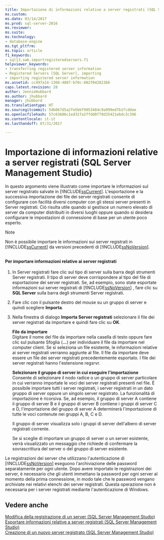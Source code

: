 ```yaml
---
title: Importazione di informazioni relative a server registrati (SQL Server Management Studio) | Microsoft Docs
ms.custom: 
ms.date: 03/14/2017
ms.prod: sql-server-2016
ms.reviewer: 
ms.suite: 
ms.technology:
- database-engine
ms.tgt_pltfrm: 
ms.topic: article
f1_keywords:
- sql13.swb.importregisteredservers.f1
helpviewer_keywords:
- transferring registered server information
- Registered Servers [SQL Server], importing
- importing registered server information
ms.assetid: cc497a14-1360-4887-b70c-002f042823b6
caps.latest.revision: 28
author: JennieHubbard
ms.author: jhubbard
manager: jhubbard
ms.translationtype: HT
ms.sourcegitcommit: 5db067d5a2fe5bbf9953484c9a999ed7b1fcddae
ms.openlocfilehash: 57c63686c1ed32fa2ffdd0f79d35421ebdc3c396
ms.contentlocale: it-it
ms.lasthandoff: 07/31/2017

---
```

# <a name="import-registered-server-information-sql-server-management-studio"></a>Importazione di informazioni relative a server registrati (SQL Server Management Studio)
  In questo argomento viene illustrato come importare le informazioni sul server registrato salvate in [!INCLUDE[ssCurrent](../../includes/sscurrent-md.md)]. L'esportazione e la successiva importazione dei file dei server registrati consente di configurare con facilità diversi computer con gli stessi server presenti in Server registrati. Ciò risulta utile quando si gestisce un numero elevato di server da computer distribuiti in diversi luoghi oppure quando si desidera configurare le impostazioni di connessione di base per un utente poco esperto.  
  
> [!NOTE]  
>  Non è possibile importare le informazioni sui server registrati in [!INCLUDE[ssCurrent](../../includes/sscurrent-md.md)] da versioni precedenti di [!INCLUDE[ssNoVersion](../../includes/ssnoversion-md.md)].  
  
##  <a name="SSMSProcedure"></a>  
  
#### <a name="to-import-registered-server-information"></a>Per importare informazioni relative ai server registrati  
  
1.  In Server registrati fare clic sul tipo di server sulla barra degli strumenti Server registrati. Il tipo di server deve corrispondere al tipo del file di esportazione dei server registrati. Se, ad esempio, sono state esportate informazioni sui server registrati di [!INCLUDE[ssNoVersion](../../includes/ssnoversion-md.md)] , fare clic su **SQL Server** sulla barra degli strumenti Server registrati.  
  
2.  Fare clic con il pulsante destro del mouse su un gruppo di server e quindi scegliere **Importa**.  
  
3.  Nella finestra di dialogo **Importa Server registrati** selezionare il file dei server registrati da importare e quindi fare clic su **OK**.  
  
     **File da importare**  
     Digitare il nome del file da importare nella casella di testo oppure fare clic sul pulsante Sfoglia (**...**) per individuare il file da importare nel computer client. Se si seleziona un file esistente, le informazioni relative ai server registrati verranno aggiunte al file. Il file da importare deve essere un file dei server registrati precedentemente esportato. I file dei server registrati hanno l'estensione regsrvr.  
  
     **Selezionare il gruppo di server in cui eseguire l'importazione**  
     Consente di selezionare il nodo radice o un gruppo di server particolare in cui verranno importate le voci dei server registrati presenti nel file. È possibile importare tutti i server registrati, i server registrati in un dato gruppo di server oppure un singolo server registrato. La funzionalità di importazione è ricorsiva. Se, ad esempio, il gruppo di server A contiene il gruppo di server B e il gruppo di server B contiene i gruppi di server C e D, l'importazione del gruppo di server A determinerà l'importazione di tutte le voci contenute nei gruppi A, B, C e D.  
  
     Il gruppo di server visualizza solo i gruppi di server dell'albero di server registrati corrente.  
  
     Se si sceglie di importare un gruppo di server o un server esistente, verrà visualizzato un messaggio che richiede di confermare la sovrascrittura del server o del gruppo di server esistente.  
  
 Le registrazioni dei server che utilizzano l'autenticazione di [!INCLUDE[ssNoVersion](../../includes/ssnoversion-md.md)] eseguono l'archiviazione delle password separatamente per ogni utente. Dopo avere importato le registrazioni dei server, è necessario che gli utenti immettano la password per ogni server al momento della prima connessione, in modo tale che le password vengano archiviate nei relativi elenchi dei server registrati. Questa operazione non è necessaria per i server registrati mediante l'autenticazione di Windows.  
  
## <a name="see-also"></a>Vedere anche  
 [Modifica della registrazione di un server &#40;SQL Server Management Studio&#41;](../../tools/sql-server-management-studio/change-a-server-s-registration-sql-server-management-studio.md)   
 [Esportare informazioni relative a server registrati &#40;SQL Server Management Studio&#41;](../../tools/sql-server-management-studio/export-registered-server-information-sql-server-management-studio.md)   
 [Creazione di un nuovo server registrato &#40;SQL Server Management Studio&#41;](../../tools/sql-server-management-studio/create-a-new-registered-server-sql-server-management-studio.md)  
  
  
